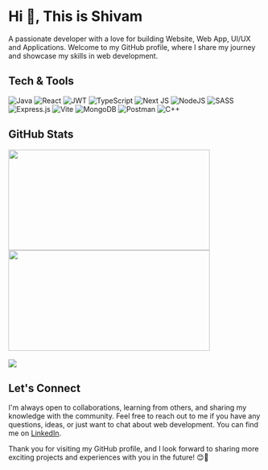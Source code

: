 
<!--
**black-sheepp/black-sheepp** is a ✨ _special_ ✨ repository because its `README.md` (this file) appears on your GitHub profile.

Here are some ideas to get you started:

- 🔭 I’m currently working on ...
- 🌱 I’m currently learning ...
- 👯 I’m looking to collaborate on ...
- 🤔 I’m looking for help with ...
- 💬 Ask me about ...
- 📫 How to reach me: ...
- 😄 Pronouns: ...
- ⚡ Fun fact: ...
-->


# Hi 👋, This is Shivam

A passionate developer with a love for building Website, Web App, UI/UX and Applications. Welcome to my GitHub profile, where I share my journey and showcase my skills in web development.

## Tech & Tools

![Java](https://img.shields.io/badge/java-%23ED8B00.svg?style=for-the-badge&logo=openjdk&logoColor=white) ![React](https://img.shields.io/badge/react-%2320232a.svg?style=for-the-badge&logo=react&logoColor=%2361DAFB) ![JWT](https://img.shields.io/badge/JWT-black?style=for-the-badge&logo=JSON%20web%20tokens) ![TypeScript](https://img.shields.io/badge/typescript-%23007ACC.svg?style=for-the-badge&logo=typescript&logoColor=white) ![Next JS](https://img.shields.io/badge/Next-black?style=for-the-badge&logo=next.js&logoColor=white) ![NodeJS](https://img.shields.io/badge/node.js-6DA55F?style=for-the-badge&logo=node.js&logoColor=white) ![SASS](https://img.shields.io/badge/SASS-hotpink.svg?style=for-the-badge&logo=SASS&logoColor=white) ![Express.js](https://img.shields.io/badge/express.js-%23404d59.svg?style=for-the-badge&logo=express&logoColor=%2361DAFB)  ![Vite](https://img.shields.io/badge/vite-%23646CFF.svg?style=for-the-badge&logo=vite&logoColor=white) ![MongoDB](https://img.shields.io/badge/MongoDB-%234ea94b.svg?style=for-the-badge&logo=mongodb&logoColor=white) ![Postman](https://img.shields.io/badge/Postman-FF6C37?style=for-the-badge&logo=postman&logoColor=white) ![C++](https://img.shields.io/badge/c++-%2300599C.svg?style=for-the-badge&logo=c%2B%2B&logoColor=white)


## GitHub Stats

<div>
  <img src="https://github-readme-streak-stats.herokuapp.com/?user=black-sheepp&theme=blue-green&hide_border=false" style="width: 400px; height: 200px; object-fit: contain;" />
  <br/>
  <img src="https://github-readme-stats.vercel.app/api?username=black-sheepp&theme=blue-green&show_icons=true&hide_border=false&count_private=true" style="width: 400px; height: 200px; object-fit: contain;" />
  <br/>
  <br/>
  <img src="https://github-readme-activity-graph.vercel.app/graph?username=black-sheepp&bg_color=0d1116&color=00ccff&line=00ff40&point=0008ff&area=true&hide_border=false)](https://github.com/ashutosh00710/github-readme-activity-graph" />
</div>





## Let's Connect

I'm always open to collaborations, learning from others, and sharing my knowledge with the community. Feel free to reach out to me if you have any questions, ideas, or just want to chat about web development. You can find me on [LinkedIn](https://www.linkedin.com/in/gshivam1/).

Thank you for visiting my GitHub profile, and I look forward to sharing more exciting projects and experiences with you in the future! 😊🚀

